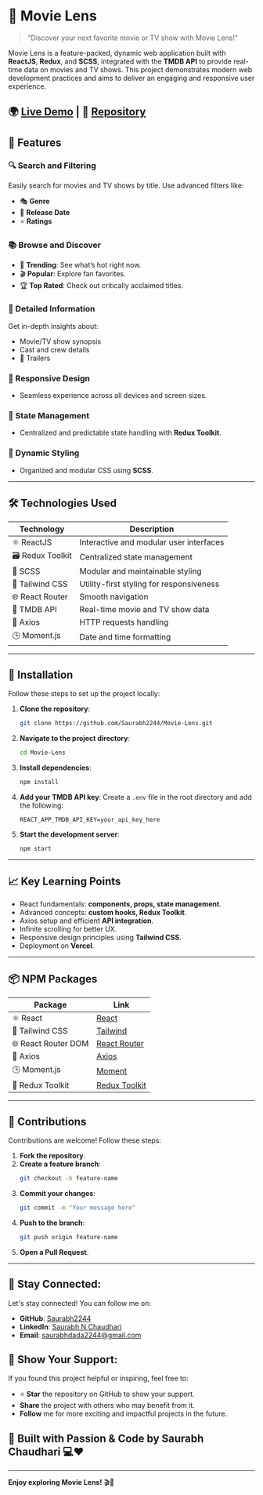 # 🎥 Movie Lens

> "Discover your next favorite movie or TV show with Movie Lens!"  

Movie Lens is a feature-packed, dynamic web application built with **ReactJS**, **Redux**, and **SCSS**, integrated with the **TMDB API** to provide real-time data on movies and TV shows. This project demonstrates modern web development practices and aims to deliver an engaging and responsive user experience.

🌍 **[Live Demo](https://movielens-two.vercel.app/)** | 📂 **[Repository](https://github.com/Saurabh2244/Movie-Lens)**  
---

## 🌟 Features

### 🔍 Search and Filtering
Easily search for movies and TV shows by title. Use advanced filters like:
- 🎭 **Genre**
- 📅 **Release Date**
- ⭐ **Ratings**

### 📚 Browse and Discover
- 🌟 **Trending**: See what’s hot right now.
- 🎬 **Popular**: Explore fan favorites.
- 🏆 **Top Rated**: Check out critically acclaimed titles.

### 📝 Detailed Information
Get in-depth insights about:
- Movie/TV show synopsis
- Cast and crew details
- 🎥 Trailers

### 📱 Responsive Design
- Seamless experience across all devices and screen sizes.

### 🚀 State Management
- Centralized and predictable state handling with **Redux Toolkit**.

### 🎨 Dynamic Styling
- Organized and modular CSS using **SCSS**.

---

## 🛠️ Technologies Used

| Technology      | Description                                |
|------------------|--------------------------------------------|
| ⚛️ ReactJS       | Interactive and modular user interfaces   |
| 🗃️ Redux Toolkit | Centralized state management             |
| 🎨 SCSS          | Modular and maintainable styling         |
| 🧩 Tailwind CSS  | Utility-first styling for responsiveness |
| 🌐 React Router  | Smooth navigation                        |
| 🎥 TMDB API      | Real-time movie and TV show data         |
| 📡 Axios         | HTTP requests handling                   |
| 🕒 Moment.js     | Date and time formatting                 |

---

## 🚀 Installation

Follow these steps to set up the project locally:

1. **Clone the repository**:
   ```bash
   git clone https://github.com/Saurabh2244/Movie-Lens.git
   ```

2. **Navigate to the project directory**:
   ```bash
   cd Movie-Lens
   ```

3. **Install dependencies**:
   ```bash
   npm install
   ```

4. **Add your TMDB API key**:
   Create a `.env` file in the root directory and add the following:
   ```env
   REACT_APP_TMDB_API_KEY=your_api_key_here
   ```

5. **Start the development server**:
   ```bash
   npm start
   ```

---

## 📈 Key Learning Points

- React fundamentals: **components, props, state management**.
- Advanced concepts: **custom hooks, Redux Toolkit**.
- Axios setup and efficient **API integration**.
- Infinite scrolling for better UX.
- Responsive design principles using **Tailwind CSS**.
- Deployment on **Vercel**.

---

## 📦 NPM Packages

| Package                | Link                                                   |
|------------------------|-------------------------------------------------------|
| ⚛️ React               | [React](https://react.dev/)                          |
| 🎨 Tailwind CSS        | [Tailwind](https://tailwindcss.com/)                 |
| 🌐 React Router DOM    | [React Router](https://www.npmjs.com/package/react-router-dom) |
| 📡 Axios               | [Axios](https://www.npmjs.com/package/axios)         |
| 🕒 Moment.js           | [Moment](https://momentjs.com/)                      |
| 🧩 Redux Toolkit       | [Redux Toolkit](https://redux-toolkit.js.org/)       |

---

## 🤝 Contributions

Contributions are welcome! Follow these steps:

1. **Fork the repository**.
2. **Create a feature branch**:
   ```bash
   git checkout -b feature-name
   ```
3. **Commit your changes**:
   ```bash
   git commit -m "Your message here"
   ```
4. **Push to the branch**:
   ```bash
   git push origin feature-name
   ```
5. **Open a Pull Request**.

---

## 📧 **Stay Connected**:
Let's stay connected! You can follow me on:
- **GitHub**: [Saurabh2244](https://github.com/Saurabh2244)
- **LinkedIn**: [Saurabh N Chaudhari](https://www.linkedin.com/in/saurabh-n-chaudhari-624725287/)
- **Email**: [saurabhdada2244@gmail.com](mailto:saurabhdada2244@gmail.com)

## 💖 **Show Your Support**:
If you found this project helpful or inspiring, feel free to:
- ⭐ **Star** the repository on GitHub to show your support.
- **Share** the project with others who may benefit from it.
- **Follow** me for more exciting and impactful projects in the future.

## 💫 **Built with Passion & Code by Saurabh Chaudhari** 💻❤️
---

**Enjoy exploring Movie Lens!** 🎬🍿

